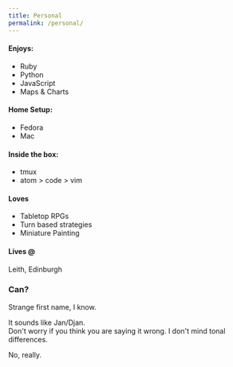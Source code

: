 ```yaml
---
title: Personal
permalink: /personal/
---
```

#### Enjoys:

- Ruby
- Python
- JavaScript
- Maps & Charts

#### Home Setup:
- Fedora
- Mac     

#### Inside the box:

- tmux
- atom > code > vim

#### Loves

- Tabletop RPGs
- Turn based strategies
- Miniature Painting

#### Lives @

Leith, Edinburgh


### Can?

Strange first name, I know.

It sounds like Jan/Djan.   
Don't worry if you think you are saying it wrong.
I don't mind tonal differences.   

No, really.
